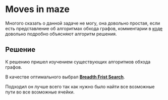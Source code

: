 # Moves in maze
Многого сказать о данной задаче не могу, она довольно простая, если есть представление об алгоритмах обхода графов, комментарии в [коде](moves_in_maze.cpp) довольно подробно объясняют алгоритм решения.

## Решение
К решению пришел изучением существующих алгоритмов обхода графов.

В качестве оптимального выбрал **[Breadth Frist Search](https://ru.wikipedia.org/wiki/Поиск_в_ширину)**.

Подходил он лучше всего так как нужно было найти все возможные пути во все возможные ячейки.